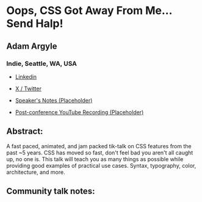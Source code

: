 # Oops, CSS Got Away From Me… Send Halp! 

## Adam Argyle
### Indie, Seattle, WA, USA 
- [Linkedin](https://www.linkedin.com/in/adamargyle/) 

- [X / Twitter](https://x.com/argyleink) 

- [Speaker's Notes (Placeholder)]()
- [Post-conference YouTube Recording (Placeholder)]()
## Abstract: 

A fast paced, animated, and jam packed tik-talk on CSS features from the past ~5 years. CSS has moved so fast, don't feel bad you aren't all caught up, no one is. This talk will teach you as many things as possible while providing good examples of practical use cases. Syntax, typography, color, architecture, and more.
## Community talk notes: 